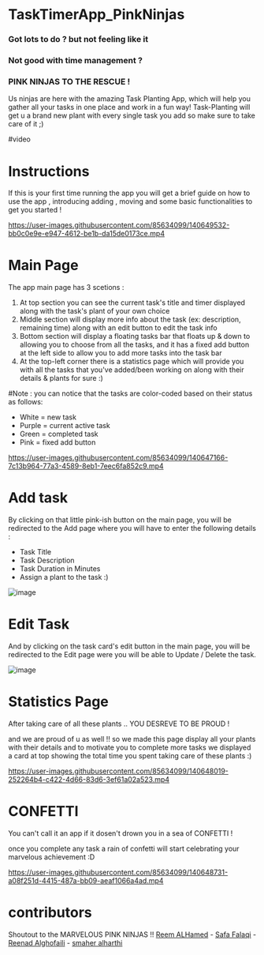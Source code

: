 # TaskTimerApp_PinkNinjas

### Got lots to do ? but not feeling like it 

### Not good with time management ?

### PINK NINJAS TO THE RESCUE !

Us ninjas are here with the amazing Task Planting App, which will help you gather all your tasks in one place and work in a fun way! Task-Planting will get u a brand new plant with every single task you add so make sure to take care of it ;) 

#video


# Instructions
If this is your first time running the app you will get a brief guide on how to use the app , introducing adding , moving and some basic functionalities to get you started !

https://user-images.githubusercontent.com/85634099/140649532-bb0c0e9e-e947-4612-be1b-da15de0173ce.mp4


# Main Page
The app main page has 3 scetions :

1) At top section you can see the current task's title and timer displayed along with the task's plant of your own choice
2) Middle section will display more info about the task (ex: description, remaining time) along with an edit button to edit the task info
3) Bottom section will display a floating tasks bar that floats up & down to allowing you to choose from all the tasks, and it has a fixed add button at the left side to allow you to add more tasks into the task bar
4) At the top-left corner there is a statistics page which will provide you with all the tasks that you've added/been working on along with their details & plants for sure :)

#Note : 
you can notice that the tasks are color-coded based on their status as follows:

* White = new task
* Purple = current active task
* Green = completed task
* Pink = fixed add button

https://user-images.githubusercontent.com/85634099/140647166-7c13b964-77a3-4589-8eb1-7eec6fa852c9.mp4

# Add task 
By clicking on that little pink-ish button on the main page, you will be redirected to the Add page where you will have to enter the following details :

* Task Title 
* Task Description
* Task Duration in Minutes 
* Assign a plant to the task :)

![image](https://user-images.githubusercontent.com/85634099/140647896-54864be9-b7e6-44ce-aa75-747d661b6848.png)

# Edit Task
And by clicking on the task card's edit button in the main page, you will be redirected to the Edit page were you will be able to Update / Delete the task.

![image](https://user-images.githubusercontent.com/85634099/140647836-7ca49600-729f-4ca3-a62d-b3681bf033d1.png)


# Statistics Page
After taking care of all these plants .. YOU DESREVE TO BE PROUD !

and we are proud of u as well !! so we made this page display all your plants with their details and to motivate you to complete more tasks we displayed a card at top showing the total time you spent taking care of these plants :)

https://user-images.githubusercontent.com/85634099/140648019-252264b4-c422-4d66-83d6-3ef61a02a523.mp4

# CONFETTI
You can't call it an app if it dosen't drown you in a sea of CONFETTI !

once you complete any task a rain of confetti will start celebrating your marvelous achievement :D


https://user-images.githubusercontent.com/85634099/140648731-a08f251d-4415-487a-bb09-aeaf1066a4ad.mp4


# contributors
Shoutout to the MARVELOUS PINK NINJAS !!
[Reem ALHamed](https://github.com/ReemALHamed) -  [Safa Falaqi](https://github.com/safafalaqi) - [Reenad Alghofaili](https://github.com/ReenadGh) - [smaher alharthi](https://github.com/smaherHassanAlharthi)


